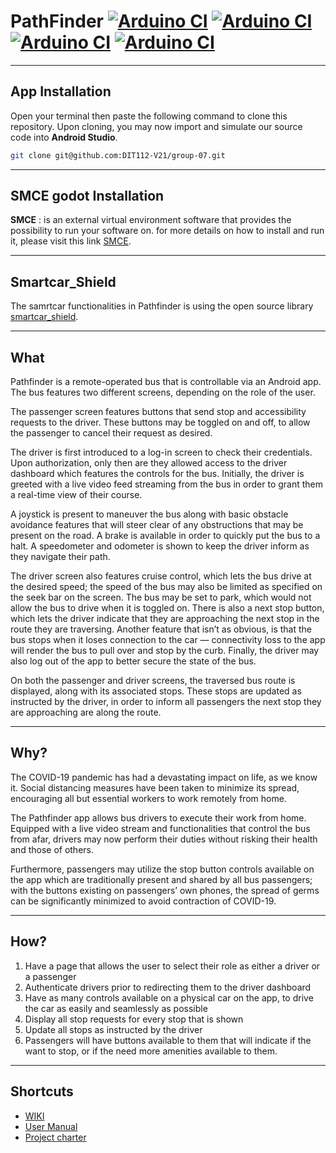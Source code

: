 # PathFinder [![Arduino CI](https://github.com/DIT112-V21/group-07/actions/workflows/Arduino-Build.yml/badge.svg?branch=Arduino-UnitTesting&event=push)](https://github.com/DIT112-V21/group-07/actions/workflows/Arduino-Build.yml) [![Arduino CI](https://github.com/DIT112-V21/group-07/actions/workflows/Arduino-Build.yml/badge.svg?branch=Arduino-UnitTesting&event=pull_request)](https://github.com/DIT112-V21/group-07/actions/workflows/Arduino-Build.yml) [![Arduino CI](https://github.com/DIT112-V21/group-07/actions/workflows/Arduino-Test.yml/badge.svg?branch=Arduino-UnitTesting&event=push)](https://github.com/DIT112-V21/group-07/actions/workflows/Arduino-Test.yml) [![Arduino CI](https://github.com/DIT112-V21/group-07/actions/workflows/Arduino-Test.yml/badge.svg?branch=Arduino-UnitTesting&event=pull_request)](https://github.com/DIT112-V21/group-07/actions/workflows/Arduino-Test.yml)

***

##  App Installation
Open your terminal then paste the following command to clone this repository.  Upon cloning, you may now import and simulate our source code into **Android Studio**.
```bash
git clone git@github.com:DIT112-V21/group-07.git
```

***

## SMCE godot Installation

**SMCE** : is an external virtual environment software that provides the possibility to run your software on. for more details on how to install and run it, please visit this link [SMCE](https://github.com/ItJustWorksTM/smce-gd/wiki).

***

## Smartcar_Shield

The samrtcar functionalities in Pathfinder is using the open source library [smartcar_shield](https://github.com/platisd/smartcar_shield).
***
## What
Pathfinder is a remote-operated bus that is controllable via an Android app. The bus features two different screens, depending on the role of the user. 

The passenger screen features buttons that send stop and accessibility requests to the driver. These buttons may be toggled on and off, to allow the passenger to cancel their request as desired.

The driver is first introduced to a log-in screen to check their credentials.  Upon authorization, only then are they allowed access to the driver dashboard which features the controls for the bus. Initially, the driver is greeted with a live video feed streaming from the bus in order to grant them a real-time view of their course. 

A joystick is present to maneuver the bus along with basic obstacle avoidance features that will steer clear of any obstructions that may be present on the road. A brake is available in order to quickly put the bus to a halt. A speedometer and odometer is shown to keep the driver inform as they navigate their path. 

The driver screen also features cruise control, which lets the bus drive at the desired speed; the speed of the bus may also be limited as specified on the seek bar on the screen. The bus may be set to park, which would not allow the bus to drive when it is toggled on. There is also a next stop button, which lets the driver indicate that they are approaching the next stop in the route they are traversing. Another feature that isn’t as obvious, is that the bus stops when it loses connection to the car — connectivity loss to the app will render the bus to pull over and stop by the curb. Finally, the driver may also log out of the app to better secure the state of the bus. 

On both the passenger and driver screens, the traversed bus route is displayed, along with its associated stops. These stops are updated as instructed by the driver, in order to inform all passengers the next stop they are approaching are along the route.
***

## Why?
The COVID-19 pandemic has had a devastating impact on life, as we know it.  Social distancing measures have been taken to minimize its spread, encouraging all but essential workers to work remotely from home.  

The Pathfinder app allows bus drivers to execute their work from home. Equipped with a live video stream and functionalities that control the bus from afar, drivers may now perform their duties without risking their health and those of others.  

Furthermore, passengers may utilize the stop button controls available on the app which are traditionally present and shared by all bus passengers; with the buttons existing on passengers’ own phones, the spread of germs can be significantly minimized to avoid contraction of COVID-19.
***

## How?
1. Have a page that allows the user to select their role as either a driver or a passenger
2. Authenticate drivers prior to redirecting them to the driver dashboard
3. Have as many controls available on a physical car on the app, to drive the car as easily and seamlessly as possible
4. Display all stop requests for every stop that is shown
5. Update all stops as instructed by the driver
6. Passengers will have buttons available to them that will indicate if the want to stop, or if the need more amenities available to them.

***

## Shortcuts

  * [WIKI](https://github.com/DIT112-V21/group-07/wiki/Pathfinder's-Wiki#welcome-to-the-pathfinders-wiki)
  * [User Manual](https://github.com/DIT112-V21/group-07/wiki/User-Manual)
  * [Project charter](https://github.com/DIT112-V21/group-07/wiki/Project-Charter)
